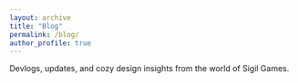 ```yaml
---
layout: archive
title: "Blog"
permalink: /blog/
author_profile: true
---
```


Devlogs, updates, and cozy design insights from the world of Sigil Games.

